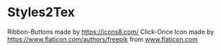# Styles2Tex

Ribbon-Buttons made by https://icons8.com/
Click-Once Icon made by https://www.flaticon.com/authors/freepik from www.flaticon.com
